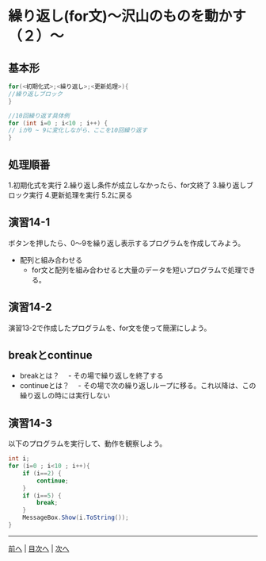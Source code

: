 # 繰り返し(for文)～沢山のものを動かす（２）～

## 基本形

```cs
for(<初期化式>;<繰り返し>;<更新処理>){
//繰り返しブロック
}

//10回繰り返す具体例
for (int i=0 ; i<10 ; i++) {
// iが0 ~ 9に変化しながら、ここを10回繰り返す
}
```

## 処理順番
1.初期化式を実行
2.繰り返し条件が成立しなかったら、for文終了
3.繰り返しブロック実行
4.更新処理を実行
5.2に戻る

## 演習14-1
ボタンを押したら、0～9を繰り返し表示するプログラムを作成してみよう。

- 配列と組み合わせる
  - for文と配列を組み合わせると大量のデータを短いプログラムで処理できる。

## 演習14-2
演習13-2で作成したプログラムを、for文を使って簡潔にしよう。

## breakとcontinue
- breakとは？
 　- その場で繰り返しを終了する
- continueとは？
 　- その場で次の繰り返しループに移る。これ以降は、この繰り返しの時には実行しない
 
## 演習14-3
以下のプログラムを実行して、動作を観察しよう。

```cs
int i;
for (i=0 ; i<10 ; i++){
    if (i==2) {
        continue;
    }
    if (i==5) {
        break;
    }
    MessageBox.Show(i.ToString());
}
```

---

[前へ](13.md) | [目次へ](README.md#%E7%9B%AE%E6%AC%A1) | [次へ](15.md)

